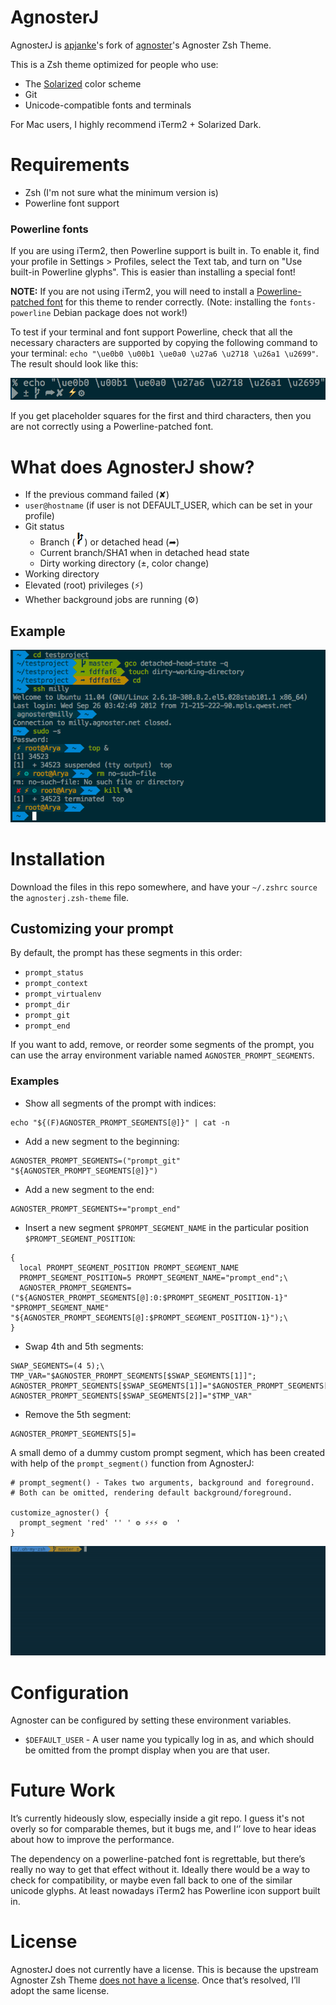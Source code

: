 # AgnosterJ

AgnosterJ is [apjanke](https://github.com/apjanke)'s fork of [agnoster](https://github.com/agnoster)'s Agnoster Zsh Theme.

This is a Zsh theme optimized for people who use:

- The [Solarized](https://ethanschoonover.com/solarized/) color scheme
- Git
- Unicode-compatible fonts and terminals

For Mac users, I highly recommend iTerm2 + Solarized Dark.

# Requirements

* Zsh (I'm not sure what the minimum version is)
* Powerline font support

### Powerline fonts

If you are using iTerm2, then Powerline support is built in. To enable it, find your profile in Settings > Profiles, select the Text tab, and turn on "Use built-in Powerline glyphs". This is easier than installing a special font!

**NOTE:** If you are not using iTerm2, you will need to install a [Powerline-patched font](https://github.com/powerline/fonts) for this theme to render correctly. (Note: installing the `fonts-powerline` Debian package does not work!)

To test if your terminal and font support Powerline, check that all the necessary characters are supported by copying the following command to your terminal: `echo "\ue0b0 \u00b1 \ue0a0 \u27a6 \u2718 \u26a1 \u2699"`. The result should look like this:

![Character Example](images/characters.png)

If you get placeholder squares for the first and third characters, then you are not correctly using a Powerline-patched font.

# What does AgnosterJ show?

- If the previous command failed (✘)
- `user@hostname` (if user is not DEFAULT_USER, which can be set in your profile)
- Git status
  - Branch (![Branch Character](images/branch.png)) or detached head (➦)
  - Current branch/SHA1 when in detached head state
  - Dirty working directory (±, color change)
- Working directory
- Elevated (root) privileges (⚡)
- Whether background jobs are running (⚙)

## Example
![Screenshot](images/screenshot.png)

# Installation

Download the files in this repo somewhere, and have your `~/.zshrc` `source` the `agnosterj.zsh-theme` file.

## Customizing your prompt

By default, the prompt has these segments in this order:
- `prompt_status`
- `prompt_context`
- `prompt_virtualenv`
- `prompt_dir`
- `prompt_git`
- `prompt_end`

If you want to add, remove, or reorder some segments of the prompt, you can use the array environment variable named `AGNOSTER_PROMPT_SEGMENTS`.

### Examples
- Show all segments of the prompt with indices:
```
echo "${(F)AGNOSTER_PROMPT_SEGMENTS[@]}" | cat -n
```
- Add a new segment to the beginning:
```
AGNOSTER_PROMPT_SEGMENTS=("prompt_git" "${AGNOSTER_PROMPT_SEGMENTS[@]}")
```
- Add a new segment to the end:
```
AGNOSTER_PROMPT_SEGMENTS+="prompt_end"
```
- Insert a new segment `$PROMPT_SEGMENT_NAME` in the particular position `$PROMPT_SEGMENT_POSITION`:
```
{
  local PROMPT_SEGMENT_POSITION PROMPT_SEGMENT_NAME
  PROMPT_SEGMENT_POSITION=5 PROMPT_SEGMENT_NAME="prompt_end";\
  AGNOSTER_PROMPT_SEGMENTS=("${AGNOSTER_PROMPT_SEGMENTS[@]:0:$PROMPT_SEGMENT_POSITION-1}" "$PROMPT_SEGMENT_NAME" "${AGNOSTER_PROMPT_SEGMENTS[@]:$PROMPT_SEGMENT_POSITION-1}");\
}
```
- Swap 4th and 5th segments:
```
SWAP_SEGMENTS=(4 5);\
TMP_VAR="$AGNOSTER_PROMPT_SEGMENTS[$SWAP_SEGMENTS[1]]"; AGNOSTER_PROMPT_SEGMENTS[$SWAP_SEGMENTS[1]]="$AGNOSTER_PROMPT_SEGMENTS[$SWAP_SEGMENTS[2]]"; AGNOSTER_PROMPT_SEGMENTS[$SWAP_SEGMENTS[2]]="$TMP_VAR"
```
- Remove the 5th segment:
```
AGNOSTER_PROMPT_SEGMENTS[5]=
```

A small demo of a dummy custom prompt segment, which has been created with help of the `prompt_segment()` function from AgnosterJ:
```
# prompt_segment() - Takes two arguments, background and foreground.
# Both can be omitted, rendering default background/foreground.

customize_agnoster() {
  prompt_segment 'red' '' ' ⚙ ⚡⚡⚡ ⚙  '
}
```
![Customization demo](images/agnoster_customization.gif)

# Configuration

Agnoster can be configured by setting these environment variables.

* `$DEFAULT_USER` - A user name you typically log in as, and which should be omitted from the prompt display when you are that user.

# Future Work

It’s currently hideously slow, especially inside a git repo. I guess it's not overly so for comparable themes, but it bugs me, and I‘’ love to hear ideas about how to improve the performance.

The dependency on a powerline-patched font is regrettable, but there’s really no way to get that effect without it. Ideally there would be a way to check for compatibility, or maybe even fall back to one of the similar unicode glyphs. At least nowadays iTerm2 has Powerline icon support built in.

# License

AgnosterJ does not currently have a license. This is because the upstream Agnoster Zsh Theme [does not have a license](https://github.com/agnoster/agnoster-zsh-theme/issues/42). Once that’s resolved, I’ll adopt the same license.